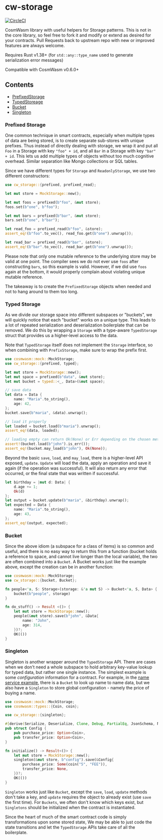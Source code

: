 # cw-storage

[![CircleCI](https://circleci.com/gh/confio/cw-storage/tree/master.svg?style=shield)](https://circleci.com/gh/confio/cw-storage/tree/master) 

CosmWasm library with useful helpers for Storage patterns.
This is not in the core library, so feel free to fork it and modify or extend as desired for your contracts.
Pull Requests back to upstream repo with new or improved features are always welcome.

Requires Rust v1.38+ (for `std::any::type_name` used to generate serialization error messages)

Compatible with CosmWasm v0.6.0+

## Contents

* [PrefixedStorage](#prefixed-storage)
* [TypedStoreage](#typed-storage)
* [Bucket](#bucket)
* [Singleton](#singleton)

### Prefixed Storage

One common technique in smart contracts, especially when multiple types of data
are being stored, is to create separate sub-stores with unique prefixes. Thus instead
of directly dealing with storage, we wrap it and put all `Foo` in a Storage with
key `"foo" + id`, and all `Bar` in a Storage with key `"bar" + id`. This lets us add multiple
types of objects without too much cognitive overhead. Similar separation like Mongo collections
or SQL tables.

Since we have different types for `Storage` and `ReadonlyStorage`, we use two different constructors:

```rust
use cw_storage::{prefixed, prefixed_read};

let mut store = MockStorage::new();

let mut foos = prefixed(b"foo", &mut store);
foos.set(b"one", b"foo");

let mut bars = prefixed(b"bar", &mut store);
bars.set(b"one", b"bar");

let read_foo = prefixed_read(b"foo", &store);
assert_eq!(b"foo".to_vec(), read_foo.get(b"one").unwrap());

let read_bar = prefixed_read(b"bar", &store);
assert_eq!(b"bar".to_vec(), read_bar.get(b"one").unwrap());
```

Please note that only one mutable reference to the underlying store may be valid at one point.
The compiler sees we do not ever use `foos` after constructing `bars`, so this example is valid.
However, if we did use `foos` again at the bottom, it would properly complain about violating
unique mutable reference. 

The takeaway is to create the `PrefixedStorage` objects when needed and not to hang around to them too long.

### Typed Storage

As we divide our storage space into different subspaces or "buckets", we will quickly notice that each
"bucket" works on a unique type. This leads to a lot of repeated serialization and deserialization
boilerplate that can be removed. We do this by wrapping a `Storage` with a type-aware `TypedStorage`
struct that provides us a higher-level access to the data. 

Note that `TypedStorage` itself does not implement the `Storage` interface, so when combining 
with `PrefixStorage`, make sure to wrap the prefix first.

```rust
use cosmwasm::mock::MockStorage;
use cw_storage::{prefixed, typed};

let mut store = MockStorage::new();
let mut space = prefixed(b"data", &mut store);
let mut bucket = typed::<_, Data>(&mut space);

// save data
let data = Data {
    name: "Maria".to_string(),
    age: 42,
};
bucket.save(b"maria", &data).unwrap();

// load it properly
let loaded = bucket.load(b"maria").unwrap();
assert_eq!(data, loaded);

// loading empty can return Ok(None) or Err depending on the chosen method:
assert!(bucket.load(b"john").is_err());
assert_eq!(bucket.may_load(b"john"), Ok(None));
```

Beyond the basic `save`, `load`, and `may_load`, there is a higher-level API exposed, `update`.
`Update` will load the data, apply an operation and save it again (if the operation was successful).
It will also return any error that occurred, or the final state that was written if successful.

```rust
let birthday = |mut d: Data| {
    d.age += 1;
    Ok(d)
};
let output = bucket.update(b"maria", &birthday).unwrap();
let expected = Data {
    name: "Maria".to_string(),
    age: 43,
};
assert_eq!(output, expected);
``` 

### Bucket

Since the above idiom (a subspace for a class of items) is so common and useful, 
and there is no easy way to return this from a function 
(bucket holds a reference to space, and cannot live longer than the local variable), the two are often
combined into a `Bucket`. A Bucket works just like the example above, except the creation can be
in another function:

```rust
use cosmwasm::mock::MockStorage;
use cw_storage::{bucket, Bucket};

fn people<'a, S: Storage>(storage: &'a mut S) -> Bucket<'a, S, Data> {
    bucket(b"people", storage)
}

fn do_stuff() -> Result <()> {
    let mut store = MockStorage::new();
    people(&mut store).save(b"john", &Data{
        name: "John",
        age: 314,
    })?;
    OK(())
}
```

### Singleton

Singleton is another wrapper around the `TypedStorage` API. There are cases when we don't need
a whole subspace to hold arbitrary key-value lookup for typed data, but rather one single instance.
The simplest example is some *configuration* information for a contract. For example, in the 
[name service example](https://github.com/confio/cosmwasm-examples/tree/master/nameservice),
there is a `Bucket` to look up name to name data, but we also have a `Singleton` to store
global configuration - namely the price of buying a name.

```rust
use cosmwasm::mock::MockStorage;
use cosmwasm::types::{Coin, coin};

use cw_storage::{singleton};

#[derive(Serialize, Deserialize, Clone, Debug, PartialEq, JsonSchema, NamedType)]
pub struct Config {
    pub purchase_price: Option<Coin>,
    pub transfer_price: Option<Coin>,
}

fn initialize() -> Result<()> {
    let mut store = MockStorage::new();
    singleton(&mut store, b"config").save(&Config{
        purchase_price: Some(coin("5", "FEE")),
        transfer_price: None,
    })?;
    OK(())
}
```

`Singleton` works just like `Bucket`, except the `save`, `load`, `update` methods don't take
a key, and `update` requires the object to already exist (use `save` the first time).
For `Buckets`, we often don't know which keys exist, but `Singletons` should be
initialized when the contract is instantiated.

Since the heart of much of the smart contract code is simply transformations upon some stored state,
We may be able to just code the state transitions and let the `TypedStorage` APIs take care of all
the boilerplate.

